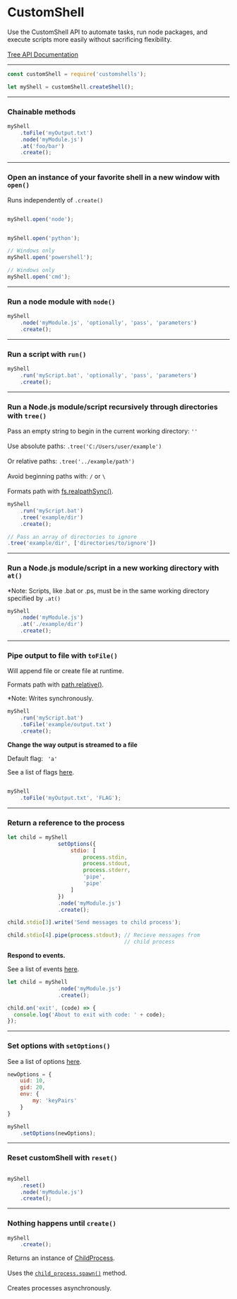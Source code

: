 # CustomShell
Use the CustomShell API to automate tasks, run node packages, and execute scripts more easily without sacrificing flexibility.
<br>
<br>
 <a href="https://github.com/Awpatterson217/customshells/blob/master/lib/tree/README.md">
Tree API Documentation
</a>
<br>
<hr>

```js
const customShell = require('customshells');

let myShell = customShell.createShell();
```

<hr>

### Chainable methods

```js
myShell
    .toFile('myOutput.txt')
    .node('myModule.js')
    .at('foo/bar')
    .create();
```

<hr>

### Open an instance of your favorite shell in a new window with <code>open()</code>

Runs independently of <code>.create()</code> 

```js

myShell.open('node');


myShell.open('python');

// Windows only
myShell.open('powershell'); 

// Windows only
myShell.open('cmd');
```

<hr>

### Run a node module with <code>node()</code>

```js
myShell
    .node('myModule.js', 'optionally', 'pass', 'parameters')
    .create();
```

<hr>

### Run a script with <code>run()</code>

```js
myShell
    .run('myScript.bat', 'optionally', 'pass', 'parameters')
    .create();
```

<hr>

### Run a Node.js module/script recursively through directories with <code>tree()</code>

Pass an empty string to begin in the current working directory: <code>''</code>
<br>
<br>
Use absolute paths: <code>.tree('C:/Users/user/example')</code>
<br>
<br>
Or relative paths: <code>.tree('../example/path')</code>
<br>
<br>
Avoid beginning paths with: <code>/</code> or <code>\\</code>
<br>
<br>
Formats path with <a href="https://nodejs.org/api/fs.html#fs_fs_realpathsync_path_options">fs.realpathSync()</a>.

```js
myShell
    .run('myScript.bat')
    .tree('example/dir')
    .create();

// Pass an array of directories to ignore
.tree('example/dir', ['directories/to/ignore'])
```

<hr>

### Run a Node.js module/script in a new working directory with <code>at()</code>

*Note: Scripts, like .bat or .ps, must be in the same working directory specified by <code>.at()</code>

```js
myShell
    .node('myModule.js')
    .at('./example/dir')
    .create();
```

<hr>

### Pipe output to file with <code>toFile()</code>

Will append file or create file at runtime.


Formats path with <a href="https://nodejs.org/dist/latest-v8.x/docs/api/path.html#path_path_relative_from_to">path.relative()</a>.


*Note: Writes synchronously.

```js
myShell
    .run('myScript.bat')
    .toFile('example/output.txt')
    .create();
```

**Change the way output is streamed to a file**

Default flag: <code> 'a' </code>

See a list of flags <a href="https://nodejs.org/dist/latest-v8.x/docs/api/fs.html#fs_fs_open_path_flags_mode_callback">here</a>.

```js

myShell
    .toFile('myOutput.txt', 'FLAG');
```

<hr>

### Return a reference to the process

```js
let child = myShell
                setOptions({ 
                    stdio: [
                        process.stdin, 
                        process.stdout, 
                        process.stderr, 
                        'pipe', 
                        'pipe'
                    ]
                })
                .node('myModule.js')
                .create();

child.stdio[3].write('Send messages to child process');

child.stdio[4].pipe(process.stdout); // Recieve messages from 
                                     // child process
```

**Respond to events.**

See a list of events <a href="https://nodejs.org/dist/latest-v8.x/docs/api/process.html#process_process_events">here</a>.

```js
let child = myShell
                .node('myModule.js')
                .create();

child.on('exit', (code) => {
  console.log('About to exit with code: ' + code);
});
```

<hr>

### Set options with <code>setOptions()</code>

See a list of options <a href="https://nodejs.org/dist/latest-v8.x/docs/api/child_process.html#child_process_child_process_spawn_command_args_options">here</a>.

```js
newOptions = {
    uid: 10,
    gid: 20,
    env: {
        my: 'keyPairs'
    }
}

myShell
    .setOptions(newOptions);
```

<hr>

### Reset customShell with <code>reset()</code>

```js

myShell
    .reset()
    .node('myModule.js')
    .create();
```

<hr>

### Nothing happens until <code>create()</code>

```js
myShell
    .create();
```

Returns an instance of <a href="https://nodejs.org/dist/latest-v8.x/docs/api/child_process.html#child_process_class_childprocess">ChildProcess</a>. 
<br>
<br>
Uses the <a href="https://nodejs.org/dist/latest-v8.x/docs/api/child_process.html#child_process_child_process_spawn_command_args_options"><code>child_process.spawn()</code></a> method.
<br>
<br>
Creates processes asynchronously.
